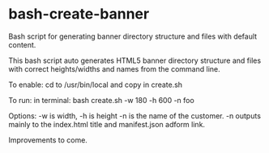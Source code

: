 # bash-create-banner
Bash script for generating banner directory structure and files with default content.

This bash script auto generates HTML5 banner directory structure and files with correct heights/widths and names from the command line. 

To enable: cd to /usr/bin/local and copy in create.sh

To run: in terminal: bash create.sh -w 180 -h 600 -n foo

Options: -w is width, -h is height -n is the name of the customer. -n outputs mainly to the index.html title and manifest.json adform link. 

Improvements to come. 
